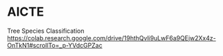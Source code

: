 # AICTE
Tree Species Classification 
https://colab.research.google.com/drive/19hthQvli9uLwF6a9QEjw2Xx4z-OnTkN1#scrollTo=_p-YVdcGPZac
